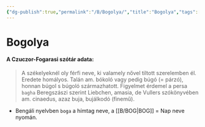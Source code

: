 ```yaml
---
{"dg-publish":true,"permalink":"/B/Bogolya/","title":"Bogolya","tags":["dg_uploaded"],"created":"2023-11-06T02:06","updated":"2023-11-08T03:34"}
---
```



# Bogolya

#### A Czuczor-Fogarasi szótár adata:

> A székelyeknél oly férfi neve, ki valamely nővel tiltott szerelemben él. Eredete homályos. Talán am. bókoló vagy pedig búgó (= párzó), honnan búgol s búgoló származhatott. Figyelmet érdemel a persa `bagha` Beregszászi szerint Liebchen, amasia, de Vullers szókönyvében am. cinaedus, azaz buja, bujálkodó (finemű).  
- Bengáli nyelvben `boga` a hímtag neve, a [[B/BOG\|BOG]] = Nap neve nyomán.  